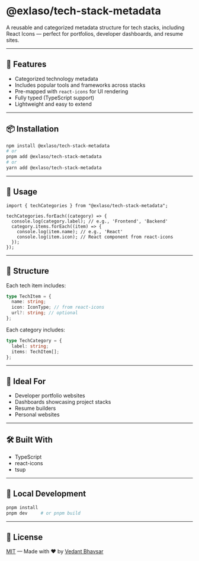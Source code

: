 # @exlaso/tech-stack-metadata

A reusable and categorized metadata structure for tech stacks, including React Icons — perfect for portfolios, developer dashboards, and resume sites.

---

## 🚀 Features

- Categorized technology metadata
- Includes popular tools and frameworks across stacks
- Pre-mapped with `react-icons` for UI rendering
- Fully typed (TypeScript support)
- Lightweight and easy to extend

---

## 📦 Installation

```bash
npm install @exlaso/tech-stack-metadata
# or
pnpm add @exlaso/tech-stack-metadata
# or
yarn add @exlaso/tech-stack-metadata
```

---

## 🧩 Usage

```tsx
import { techCategories } from "@exlaso/tech-stack-metadata";

techCategories.forEach((category) => {
  console.log(category.label); // e.g., 'Frontend', 'Backend'
  category.items.forEach((item) => {
    console.log(item.name); // e.g., 'React'
    console.log(item.icon); // React component from react-icons
  });
});
```

---

## 📁 Structure

Each tech item includes:

```ts
type TechItem = {
  name: string;
  icon: IconType; // from react-icons
  url?: string; // optional
};
```

Each category includes:

```ts
type TechCategory = {
  label: string;
  items: TechItem[];
};
```

---

## 🎯 Ideal For

- Developer portfolio websites
- Dashboards showcasing project stacks
- Resume builders
- Personal websites

---

## 🛠️ Built With

- TypeScript
- react-icons
- tsup

---

## 🧪 Local Development

```bash
pnpm install
pnpm dev     # or pnpm build
```

---

## 📜 License

[MIT](./LICENSE) — Made with ❤️ by [Vedant Bhavsar](https://www.vedantbhavsar.com)

